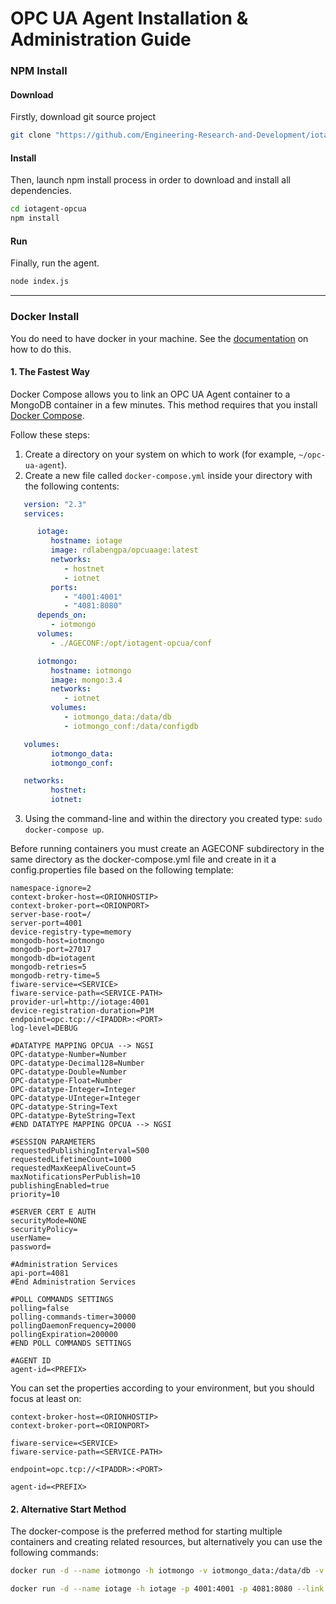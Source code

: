 # OPC UA Agent Installation & Administration Guide

### NPM Install

#### Download

Firstly, download git source project

```bash
git clone "https://github.com/Engineering-Research-and-Development/iotagent-opcua"
```

#### Install

Then, launch npm install process in order to download and install all dependencies.

```bash
cd iotagent-opcua
npm install
```

#### Run

Finally, run the agent.

```bash
node index.js
```

---

### Docker Install

You do need to have docker in your machine. See the [documentation](https://docs.docker.com/installation/) on how to do
this.

#### 1. The Fastest Way

Docker Compose allows you to link an OPC UA Agent container to a MongoDB container in a few minutes. This method
requires that you install [Docker Compose](https://docs.docker.com/compose/install/).

Follow these steps:

1.  Create a directory on your system on which to work (for example, `~/opc-ua-agent`).
2.  Create a new file called `docker-compose.yml` inside your directory with the following contents:

```yaml
   version: "2.3"
   services:

      iotage:
         hostname: iotage
         image: rdlabengpa/opcuaage:latest
         networks:
            - hostnet
            - iotnet
         ports:
            - "4001:4001"
            - "4081:8080"
      depends_on:
         - iotmongo
      volumes:
         - ./AGECONF:/opt/iotagent-opcua/conf

      iotmongo:
         hostname: iotmongo
         image: mongo:3.4
         networks:
            - iotnet
         volumes:
            - iotmongo_data:/data/db
            - iotmongo_conf:/data/configdb

   volumes:
         iotmongo_data:
         iotmongo_conf:

   networks:
         hostnet:
         iotnet:
```

3.  Using the command-line and within the directory you created type: `sudo docker-compose up`.

Before running containers you must create an AGECONF subdirectory in the same directory as the docker-compose.yml file
and create in it a config.properties file based on the following template:

```text
namespace-ignore=2
context-broker-host=<ORIONHOSTIP>
context-broker-port=<ORIONPORT>
server-base-root=/
server-port=4001
device-registry-type=memory
mongodb-host=iotmongo
mongodb-port=27017
mongodb-db=iotagent
mongodb-retries=5
mongodb-retry-time=5
fiware-service=<SERVICE>
fiware-service-path=<SERVICE-PATH>
provider-url=http://iotage:4001
device-registration-duration=P1M
endpoint=opc.tcp://<IPADDR>:<PORT>
log-level=DEBUG

#DATATYPE MAPPING OPCUA --> NGSI
OPC-datatype-Number=Number
OPC-datatype-Decimal128=Number
OPC-datatype-Double=Number
OPC-datatype-Float=Number
OPC-datatype-Integer=Integer
OPC-datatype-UInteger=Integer
OPC-datatype-String=Text
OPC-datatype-ByteString=Text
#END DATATYPE MAPPING OPCUA --> NGSI

#SESSION PARAMETERS
requestedPublishingInterval=500
requestedLifetimeCount=1000
requestedMaxKeepAliveCount=5
maxNotificationsPerPublish=10
publishingEnabled=true
priority=10

#SERVER CERT E AUTH
securityMode=NONE
securityPolicy=
userName=
password=

#Administration Services
api-port=4081
#End Administration Services

#POLL COMMANDS SETTINGS
polling=false
polling-commands-timer=30000
pollingDaemonFrequency=20000
pollingExpiration=200000
#END POLL COMMANDS SETTINGS

#AGENT ID
agent-id=<PREFIX>
```

You can set the properties according to your environment, but you should focus at least on:

```text
context-broker-host=<ORIONHOSTIP>
context-broker-port=<ORIONPORT>

fiware-service=<SERVICE>
fiware-service-path=<SERVICE-PATH>

endpoint=opc.tcp://<IPADDR>:<PORT>

agent-id=<PREFIX>
```

#### 2. Alternative Start Method

The docker-compose is the preferred method for starting multiple containers and creating related resources, but
alternatively you can use the following commands:

```bash
docker run -d --name iotmongo -h iotmongo -v iotmongo_data:/data/db -v iotmongo_conf:/data/configdb mongo:3.4
```

```bash
docker run -d --name iotage -h iotage -p 4001:4001 -p 4081:8080 --link iotmongo -v ./AGECONF:/opt/iotagent-opcua/conf rdlabengpa/opcuaage:latest
```
